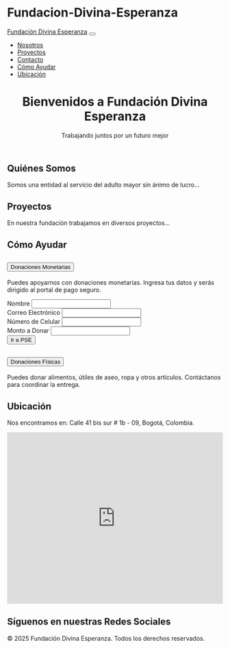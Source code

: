 # Fundacion-Divina-Esperanza

<!DOCTYPE html>
<html lang="es">
<head>
    <meta charset="UTF-8">
    <meta name="viewport" content="width=device-width, initial-scale=1.0">
    <title>Fundación Divina Esperanza</title>
    <link href="https://cdn.jsdelivr.net/npm/bootstrap@5.3.0/dist/css/bootstrap.min.css" rel="stylesheet">
    <link rel="stylesheet" href="https://cdnjs.cloudflare.com/ajax/libs/font-awesome/6.4.0/css/all.min.css">
</head>
<body>
    <nav class="navbar navbar-expand-lg navbar-light bg-light">
        <div class="container">
            <a class="navbar-brand" href="#">Fundación Divina Esperanza</a>
            <button class="navbar-toggler" type="button" data-bs-toggle="collapse" data-bs-target="#navbarNav">
                <span class="navbar-toggler-icon"></span>
            </button>
            <div class="collapse navbar-collapse" id="navbarNav">
                <ul class="navbar-nav ms-auto">
                    <li class="nav-item"><a class="nav-link" href="#nosotros">Nosotros</a></li>
                    <li class="nav-item"><a class="nav-link" href="#proyectos">Proyectos</a></li>
                    <li class="nav-item"><a class="nav-link" href="#contacto">Contacto</a></li>
                    <li class="nav-item"><a class="nav-link" href="#ayuda">Cómo Ayudar</a></li>
                    <li class="nav-item"><a class="nav-link" href="#ubicacion">Ubicación</a></li>
                </ul>
            </div>
        </div>
    </nav>
    <header class="bg-primary text-white text-center py-5">
        <h1>Bienvenidos a Fundación Divina Esperanza</h1>
        <p>Trabajando juntos por un futuro mejor</p>
    </header>
    <section id="nosotros" class="container py-5">
        <h2>Quiénes Somos</h2>
        <p>Somos una entidad al servicio del adulto mayor sin ánimo de lucro...</p>
    </section>
    <section id="proyectos" class="container py-5">
        <h2>Proyectos</h2>
        <p>En nuestra fundación trabajamos en diversos proyectos...</p>
    </section>
    <section id="ayuda" class="container py-5">
        <h2>Cómo Ayudar</h2>
        <div class="accordion" id="accordionAyuda">
            <div class="accordion-item">
                <h2 class="accordion-header" id="headingMonetario">
                    <button class="accordion-button" type="button" data-bs-toggle="collapse" data-bs-target="#collapseMonetario" aria-expanded="true" aria-controls="collapseMonetario">
                        Donaciones Monetarias
                    </button>
                </h2>
                <div id="collapseMonetario" class="accordion-collapse collapse show" aria-labelledby="headingMonetario" data-bs-parent="#accordionAyuda">
                    <div class="accordion-body">
                        <p>Puedes apoyarnos con donaciones monetarias. Ingresa tus datos y serás dirigido al portal de pago seguro.</p>
                        <form>
                            <div class="mb-3">
                                <label for="nombreDonante" class="form-label">Nombre</label>
                                <input type="text" class="form-control" id="nombreDonante" required>
                            </div>
                            <div class="mb-3">
                                <label for="correoDonante" class="form-label">Correo Electrónico</label>
                                <input type="email" class="form-control" id="correoDonante" required>
                            </div>
                            <div class="mb-3">
                                <label for="telefonoDonante" class="form-label">Número de Celular</label>
                                <input type="tel" class="form-control" id="telefonoDonante" required>
                            </div>
                            <div class="mb-3">
                                <label for="montoDonacion" class="form-label">Monto a Donar</label>
                                <input type="number" class="form-control" id="montoDonacion" required>
                            </div>
                            <button type="submit" class="btn btn-primary">Ir a PSE</button>
                        </form>
                    </div>
                </div>
            </div>
            <div class="accordion-item">
                <h2 class="accordion-header" id="headingFisico">
                    <button class="accordion-button" type="button" data-bs-toggle="collapse" data-bs-target="#collapseFisico" aria-expanded="false" aria-controls="collapseFisico">
                        Donaciones Físicas
                    </button>
                </h2>
                <div id="collapseFisico" class="accordion-collapse collapse" aria-labelledby="headingFisico" data-bs-parent="#accordionAyuda">
                    <div class="accordion-body">
                        Puedes donar alimentos, útiles de aseo, ropa y otros artículos. Contáctanos para coordinar la entrega.
                    </div>
                </div>
            </div>
        </div>
    </section>
    <section id="ubicacion" class="container py-5">
        <h2>Ubicación</h2>
        <p>Nos encontramos en: Calle 41 bis sur # 1b - 09, Bogotá, Colombia.</p>
        <iframe src="https://www.google.com/maps?q=Calle+41+bis+sur+%23+1b+-+09,+Bogotá,+Colombia&output=embed" width="100%" height="400" style="border:0;" allowfullscreen="" loading="lazy"></iframe>
    </section>
    <section id="redes-sociales" class="container py-5 text-center">
        <h2>Síguenos en nuestras Redes Sociales</h2>
        <a href="https://www.facebook.com" target="_blank" class="mx-2">
            <i class="fab fa-facebook fa-3x text-primary"></i>
        </a>
        <a href="https://www.instagram.com" target="_blank" class="mx-2">
            <i class="fab fa-instagram fa-3x text-danger"></i>
        </a>
    </section>
    <footer class="text-center py-3 bg-dark text-white">
        <p>© 2025 Fundación Divina Esperanza. Todos los derechos reservados.</p>
    </footer>
    <script src="https://cdn.jsdelivr.net/npm/bootstrap@5.3.0/dist/js/bootstrap.bundle.min.js"></script>
</body>
</html>





